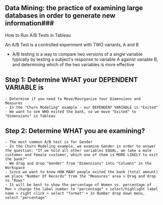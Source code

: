 <!-- How to Use Tableau For Data Mining --> 

## Data Mining: the practice of examining large databases in order to generate new information### 

 How to Run A/B Tests in Tableau
 
 An A/B Test is a controlled experiment with TWO variants, A and B
  - A/B testing is a way to compare two versions of a single variable typically by testing a subject's response to variable A against variable B, and determining which of the two variables is more effective
 
  ## Step 1: Determine WHAT your DEPENDENT VARIABLE is 
    - Determine if you need to Move/Reorganize Your Dimensions and Measures 
    - In the "Churn Modeling" example - our DEPENDENT VARIABLE is "Exited" 
    - We want to see WHO exited the bank, so we move "Exited" to "Dimensions" in Tableau
    
  ## Step 2: Determine WHAT you are examining?
    - The most common A/B test is for Gender 
    - In the Churn Modeling example, we examine Gender in order to answer the question: "If we hold all other variables EQUAL, we take a male customer and female customer, which one of them is MORE LIKELY to exit the bank?" 
    - We drag and drop "Gender" from "Dimensions" into "Columns" in the Workspace 
    - Since we want to know HOW MANY people exited the bank (total amount) we place "Number Of Records" from the "Measures" area > Drag and drop to "Rows" 
    - It will be best to show the percentage of Women vs. percentage of Men > change the label number to "percentage" > select/highlight label name > right click > select "format" > In Number drop down menu, select "percentage" 